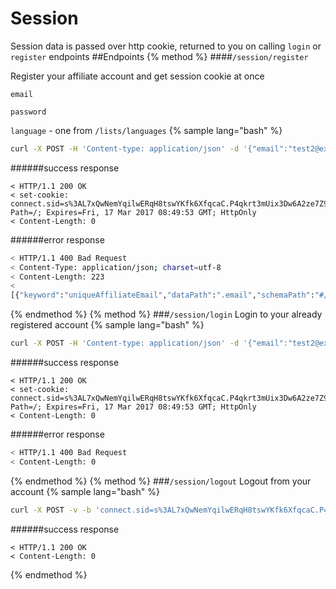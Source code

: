 # Session
Session data is passed over http cookie, returned to you on calling `login` or `register` endpoints
##Endpoints
{% method %}
####`/session/register`

Register your affiliate account and get session cookie at once

`email`

`password`

`language` - one from `/lists/languages`
{% sample lang="bash" %}
```bash
curl -X POST -H 'Content-type: application/json' -d '{"email":"test2@example.com", "password":"1", "language":"ru"}' -v http://dashboard.everad.com/v2/session/register
```
######success response
```
< HTTP/1.1 200 OK
< set-cookie: connect.sid=s%3AL7xQwNemYqilwERqH8tswYKfk6XfqcaC.P4qkrt3mUix3Dw6A2ze7Z9phswc%2FHIKqGYZ4YJyLYE0; Path=/; Expires=Fri, 17 Mar 2017 08:49:53 GMT; HttpOnly
< Content-Length: 0
```
######error response
```bash
< HTTP/1.1 400 Bad Request
< Content-Type: application/json; charset=utf-8
< Content-Length: 223
< 
[{"keyword":"uniqueAffiliateEmail","dataPath":".email","schemaPath":"#/properties/email/uniqueAffiliateEmail","params":{"keyword":"uniqueAffiliateEmail"},"message":"should pass \"uniqueAffiliateEmail\" keyword validation"}]
```
{% endmethod %}
{% method %}
###`/session/login`
Login to your already registered account
{% sample lang="bash" %}
```bash
curl -X POST -H 'Content-type: application/json' -d '{"email":"test2@example.com", "password":"1"}' -v http://dashboard.everad.com/v2/session/login
```
######success response
```
< HTTP/1.1 200 OK
< set-cookie: connect.sid=s%3AL7xQwNemYqilwERqH8tswYKfk6XfqcaC.P4qkrt3mUix3Dw6A2ze7Z9phswc%2FHIKqGYZ4YJyLYE0; Path=/; Expires=Fri, 17 Mar 2017 08:49:53 GMT; HttpOnly
< Content-Length: 0
```
######error response
```bash
< HTTP/1.1 400 Bad Request
< Content-Length: 0
```
{% endmethod %}
{% method %}
###`/session/logout`
Logout from your account
{% sample lang="bash" %}
```bash
curl -X POST -v -b 'connect.sid=s%3AL7xQwNemYqilwERqH8tswYKfk6XfqcaC.P4qkrt3mUix3Dw6A2ze7Z9phswc%2FHIKqGYZ4YJyLYE0' http://dashboard.everad.com/v2/session/logout
```
######success response
```
< HTTP/1.1 200 OK
< Content-Length: 0
```
{% endmethod %}